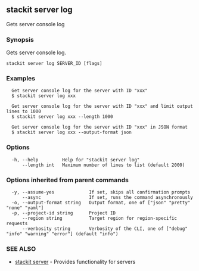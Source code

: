 ## stackit server log

Gets server console log

### Synopsis

Gets server console log.

```
stackit server log SERVER_ID [flags]
```

### Examples

```
  Get server console log for the server with ID "xxx"
  $ stackit server log xxx

  Get server console log for the server with ID "xxx" and limit output lines to 1000
  $ stackit server log xxx --length 1000

  Get server console log for the server with ID "xxx" in JSON format
  $ stackit server log xxx --output-format json
```

### Options

```
  -h, --help         Help for "stackit server log"
      --length int   Maximum number of lines to list (default 2000)
```

### Options inherited from parent commands

```
  -y, --assume-yes             If set, skips all confirmation prompts
      --async                  If set, runs the command asynchronously
  -o, --output-format string   Output format, one of ["json" "pretty" "none" "yaml"]
  -p, --project-id string      Project ID
      --region string          Target region for region-specific requests
      --verbosity string       Verbosity of the CLI, one of ["debug" "info" "warning" "error"] (default "info")
```

### SEE ALSO

* [stackit server](./stackit_server.md)	 - Provides functionality for servers

